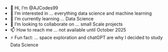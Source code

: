 - 👋 Hi, I’m @AJCodes99
- 👀 I’m interested in ... everything data science and machine learning
- 🌱 I’m currently learning ... Data Science
- 💞️ I’m looking to collaborate on ... small Scale projects
- 📫 How to reach me ... not available until October 2025
- ⚡ Fun fact: ... space exploration and chatGPT are why I decided to study Data Science

<!---
AJCodes99/AJCodes99 is a ✨ special ✨ repository because its `README.md` (this file) appears on your GitHub profile.
You can click the Preview link to take a look at your changes.
--->
